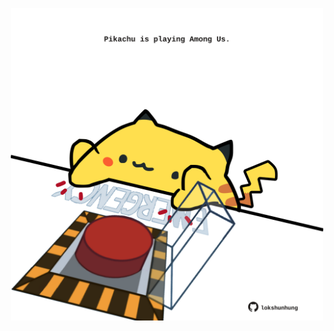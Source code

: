 <!-- built at 03/07/2025, 08:00:40 UTC -->
<p align="center">
  <img width="500" height="500" src="./ReadmeImage.svg">
</p>
